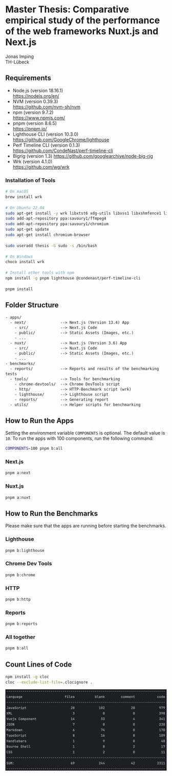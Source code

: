 # Master Thesis: Comparative empirical study of the performance of the web frameworks Nuxt.js and Next.js

Jonas Imping<br>
TH-Lübeck

## Requirements

- Node.js (version 18.16.1)<br>
  https://nodejs.org/en/
- NVM (version 0.39.3)<br>
  https://github.com/nvm-sh/nvm
- npm (version 9.7.2)<br>
  https://www.npmjs.com/
- pnpm (version 8.6.5)<br>
  https://pnpm.io/
- Lighthouse CLI (version 10.3.0)<br>
  https://github.com/GoogleChrome/lighthouse
- Perf Timeline CLI (version 0.1.3)<br>
  https://github.com/CondeNast/perf-timeline-cli
- Bigrig (version 1.3)
  https://github.com/googlearchive/node-big-rig
- Wrk (version 4.1.0)<br>
  https://github.com/wg/wrk

### Installation of Tools

```bash
# On macOS
brew install wrk

# On Ubuntu 22.04
sudo apt-get install -y wrk libxtst6 xdg-utils libxss1 libxshmfence1 libxrender1 libxrandr2 libxkbcommon0 libxi6 libxfixes3 libxext6  libxdamage1 libxcursor1 libxcomposite1 libxcb1 libxcb-dri3-0 libx11-xcb1 libx11-6 libuuid1 libstdc++6 libpangocairo-1.0-0 libpango-1.0-0 libnss3 libnspr4 libglib2.0-0 libgcc1 libgbm1  libexpat1 libdrm2 libdbus-1-3 libcups2 libcairo2 libc6 libatspi2.0-0 libatk1.0-0 libatk-bridge2.0-0 libasound2 libxrandr2 libatk1.0-0 libatk-bridge2.0-0 libx11-xcb1 libxcb-dri3-0 libxcomposite1 libxcursor1 libxdamage1 libcups2 libdrm2 libgbm1 libgtk-3-0 chromium-browser
sudo add-apt-repository ppa:savoury1/ffmpeg4
sudo add-apt-repository ppa:savoury1/chromium
sudo apt-get update
sudo apt-get install chromium-browser

sudo useradd thesis -G sudo -s /bin/bash

# On Windows
choco install wrk

# Install other tools with npm
npm install -g pnpm lighthouse @condenast/perf-timeline-cli

pnpm install
```

## Folder Structure

```
- apps/
  - next/               --> Next.js (Version 13.4) App
    - src/              --> Next.js Code
    - public/           --> Static Assets (Images, etc.)
    - ...
  - nuxt/               --> Nuxt.js (Version 3.6) App
    - src/              --> Nuxt.js Code
    - public/           --> Static Assets (Images, etc.)
    - ...
- benchmarks/
  - reports/            --> Reports and results of the benchmarking tests
  - tools/              --> Tools for benchmarking
    - chrome-devtools/  --> Chrome DevTools script
    - http/             --> HTTP-Benchmark script (wrk)
    - lighthouse/       --> Lighthouse script
    - reports/          --> Generating report
  - utils/              --> Helper scripts for benchmarking
```

## How to Run the Apps

Setting the environment variable `COMPONENTS` is optional. The default value is `10`. To run the apps with 100 components, run the following command:

```bash
COMPONENTS=100 pnpm b:all
```


### Next.js

```bash
pnpm a:next
```

### Nuxt.js

```bash
pnpm a:nuxt
```

## How to Run the Benchmarks

Please make sure that the apps are running before starting the benchmarks.

### Lighthouse

```bash
pnpm b:lighthouse
```

### Chrome Dev Tools

```bash
pnpm b:chrome
```

### HTTP

```bash
pnpm b:http
```

### Reports

```bash
pnpm b:reports
```

### All together

```bash
pnpm b:all
```

## Count Lines of Code

```bash
npm install -g cloc
cloc --exclude-list-file=.clocignore .
```

![Lines of Code](./screenshots/lines-of-code.png)
